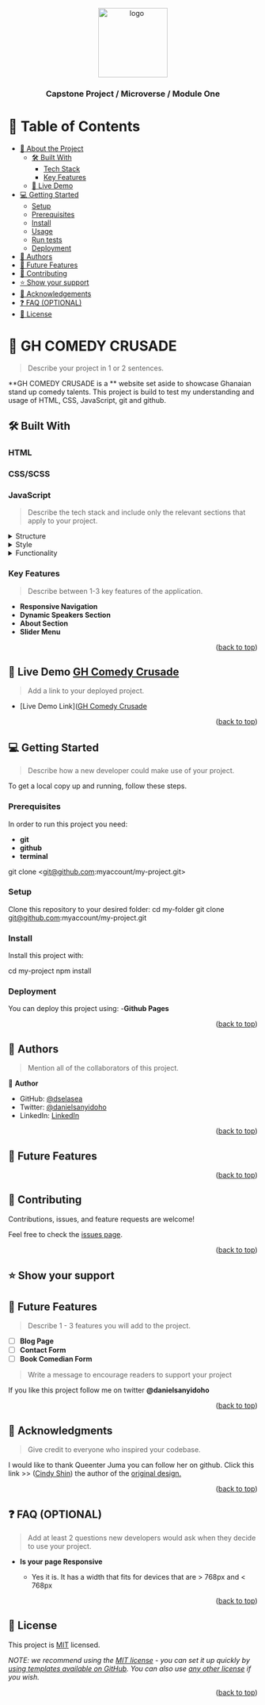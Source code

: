 <a name="readme-top"></a>

<!--
HOW TO USE:
This is an example of how you may give instructions on setting up your project locally.

Modify this file to match your project and remove sections that don't apply.

REQUIRED SECTIONS:
- Table of Contents
- About the Project
  - Built With
  - Live Demo
- Getting Started
- Authors
- Future Features
- Contributing
- Show your support
- Acknowledgements
- License

OPTIONAL SECTIONS:
- FAQ

After you're finished please remove all the comments and instructions!
-->

<div align="center">
  <!-- You are encouraged to replace this logo with your own! Otherwise you can also remove it. -->
  <img src="https://avatars.githubusercontent.com/u/9299437?v=4" alt="logo" width="140"  height="auto" />
  <br/>

  <h3><b>Capstone Project / Microverse / Module One</b></h3>

</div>

<!-- TABLE OF CONTENTS -->

# 📗 Table of Contents

- [📖 About the Project](#about-project)
  - [🛠 Built With](#built-with)
    - [Tech Stack](#tech-stack)
    - [Key Features](#key-features)
  - [🚀 Live Demo](#live-demo)
- [💻 Getting Started](#getting-started)
  - [Setup](#setup)
  - [Prerequisites](#prerequisites)
  - [Install](#install)
  - [Usage](#usage)
  - [Run tests](#run-tests)
  - [Deployment](#triangular_flag_on_post-deployment)
- [👥 Authors](#authors)
- [🔭 Future Features](#future-features)
- [🤝 Contributing](#contributing)
- [⭐️ Show your support](#support)
- [🙏 Acknowledgements](#acknowledgements)
- [❓ FAQ (OPTIONAL)](#faq)
- [📝 License](#license)

<!-- PROJECT DESCRIPTION -->

# 📖 GH COMEDY CRUSADE <a name="about-project"></a>

> Describe your project in 1 or 2 sentences.

**GH COMEDY CRUSADE is a ** website set aside to showcase Ghanaian stand up comedy talents. This project is build to test my understanding and usage of HTML, CSS, JavaScript, git and github.

## 🛠 Built With <a name="built-with"></a>

### <a name="tech-stack">HTML</a>
### <a name="tech-stack">CSS/SCSS</a>
### <a name="tech-stack">JavaScript</a>

> Describe the tech stack and include only the relevant sections that apply to your project.

<details>
  <summary>Structure</summary>
  <ul>
    <li><a href="#">HTML</a></li>
  </ul>
</details>

<details>
  <summary>Style</summary>
  <ul>
    <li><a href="#">CSS</a></li>
  </ul>
</details>

<details>
<summary>Functionality</summary>
  <ul>
    <li><a href="#">JAVASCRIPT</a></li>
  </ul>
</details>

<!-- Features -->

### Key Features <a name="key-features"></a>

> Describe between 1-3 key features of the application.

- **Responsive Navigation**
- **Dynamic Speakers Section**
- **About Section**
- **Slider Menu**

<p align="right">(<a href="#readme-top">back to top</a>)</p>

<!-- LIVE DEMO -->

## 🚀 Live Demo <a href="http://127.0.0.1:5501/about.html" name="live-demo">GH Comedy Crusade</a>

> Add a link to your deployed project.

-  [Live Demo Link]([GH Comedy Crusade](https://dselasea.github.io/comedy-crusade/)

<p align="right">(<a href="#readme-top">back to top</a>)</p>

<!-- GETTING STARTED -->

## 💻 Getting Started <a name="getting-started"></a>

> Describe how a new developer could make use of your project.

To get a local copy up and running, follow these steps.

### Prerequisites

In order to run this project you need:
- **git**
- **github**
- **terminal**

git clone <git@github.com:myaccount/my-project.git>
<!--
Example command:

```sh
 git clone <git@github.com:myaccount/my-project.git>
```
 -->

### Setup

Clone this repository to your desired folder:
  cd my-folder
  git clone git@github.com:myaccount/my-project.git
<!--
Example commands:

```sh
  cd my-folder
  git clone git@github.com:myaccount/my-project.git
```
--->

### Install

Install this project with:

cd my-project
  npm install
<!--
Example command:

```sh
  cd my-project
  npm install
```
--->

### Deployment

You can deploy this project using:
-**Github Pages**

<!--
Example:

```sh

```
 -->

<p align="right">(<a href="#readme-top">back to top</a>)</p>

<!-- AUTHORS -->

## 👥 Authors <a name="authors"></a>

> Mention all of the collaborators of this project.

👤 **Author**

- GitHub: [@dselasea](https://github.com/dselasea)
- Twitter: [@danielsanyidoho](https://twitter.com/danielsanyidoho)
- LinkedIn: [LinkedIn](https://linkedin.com/in/dselasea)

<p align="right">(<a href="#readme-top">back to top</a>)</p>

<!-- FUTURE FEATURES -->

## 🔭 Future Features <a name="future-features"></a>

<p align="right">(<a href="#readme-top">back to top</a>)</p>

<!-- CONTRIBUTING -->

## 🤝 Contributing <a name="contributing"></a>

Contributions, issues, and feature requests are welcome!

Feel free to check the [issues page](../../issues/).

<p align="right">(<a href="#readme-top">back to top</a>)</p>

<!-- SUPPORT -->

## ⭐️ Show your support <a name="support"></a>
<!-- FUTURE FEATURES -->

## 🔭 Future Features <a name="future-features"></a>

> Describe 1 - 3 features you will add to the project.

- [ ] **Blog Page**
- [ ] **Contact Form**
- [ ] **Book Comedian Form**

> Write a message to encourage readers to support your project

If you like this project follow me on twitter **@danielsanyidoho**

<p align="right">(<a href="#readme-top">back to top</a>)</p>

<!-- ACKNOWLEDGEMENTS -->

## 🙏 Acknowledgments <a name="acknowledgements"></a>

> Give credit to everyone who inspired your codebase.

I would like to thank Queenter Juma you can follow her on github. Click this link >> (<a href="https://www.behance.net/adagio07">Cindy Shin</a>) the author of the <a href="https://www.behance.net/gallery/29845175/CC-Global-Summit-2015">original design.</a>


<p align="right">(<a href="#readme-top">back to top</a>)</p>

<!-- FAQ (optional) -->

## ❓ FAQ (OPTIONAL) <a name="faq"></a>

> Add at least 2 questions new developers would ask when they decide to use your project.

- **Is your page Responsive**

  - Yes it is. It has a width that fits for devices that are > 768px and < 768px


<p align="right">(<a href="#readme-top">back to top</a>)</p>

<!-- LICENSE -->

## 📝 License <a name="license"></a>

This project is [MIT](./LICENSE) licensed.

_NOTE: we recommend using the [MIT license](https://choosealicense.com/licenses/mit/) - you can set it up quickly by [using templates available on GitHub](https://docs.github.com/en/communities/setting-up-your-project-for-healthy-contributions/adding-a-license-to-a-repository). You can also use [any other license](https://choosealicense.com/licenses/) if you wish._

<p align="right">(<a href="#readme-top">back to top</a>)</p>
